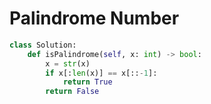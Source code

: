 # Palindrome Number

```python
class Solution:
    def isPalindrome(self, x: int) -> bool:
        x = str(x)
        if x[:len(x)] == x[::-1]:
            return True
        return False
```

